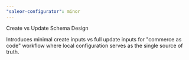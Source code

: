 ```yaml
---
"saleor-configurator": minor
---
```


Create vs Update Schema Design

Introduces minimal create inputs vs full update inputs for "commerce as code" workflow where local configuration serves as the single source of truth.
